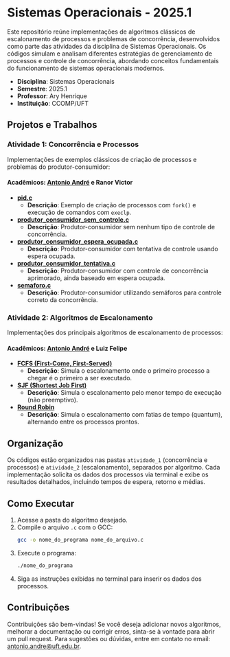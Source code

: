 # Sistemas Operacionais - 2025.1

Este repositório reúne implementações de algoritmos clássicos de escalonamento de processos e problemas de concorrência, desenvolvidos como parte das atividades da disciplina de Sistemas Operacionais. Os códigos simulam e analisam diferentes estratégias de gerenciamento de processos e controle de concorrência, abordando conceitos fundamentais do funcionamento de sistemas operacionais modernos.

- **Disciplina**: Sistemas Operacionais
- **Semestre**: 2025.1
- **Professor**: Ary Henrique
- **Instituição**: CCOMP/UFT

## Projetos e Trabalhos

### Atividade 1: Concorrência e Processos

Implementações de exemplos clássicos de criação de processos e problemas do produtor-consumidor:

#### Acadêmicos: [Antonio André](https://github.com/andrebarceloschagas) e Ranor Victor

- **[pid.c](atividade_1/pid.c)**
  - **Descrição**: Exemplo de criação de processos com `fork()` e execução de comandos com `execlp`.
- **[produtor_consumidor_sem_controle.c](atividade_1/produtor_consumidor_sem_controle.c)**
  - **Descrição**: Produtor-consumidor sem nenhum tipo de controle de concorrência.
- **[produtor_consumidor_espera_ocupada.c](atividade_1/produtor_consumidor_espera_ocupada.c)**
  - **Descrição**: Produtor-consumidor com tentativa de controle usando espera ocupada.
- **[produtor_consumidor_tentativa.c](atividade_1/produtor_consumidor_tentativa.c)**
  - **Descrição**: Produtor-consumidor com controle de concorrência aprimorado, ainda baseado em espera ocupada.
- **[semaforo.c](atividade_1/semaforo.c)**
  - **Descrição**: Produtor-consumidor utilizando semáforos para controle correto da concorrência.

### Atividade 2: Algoritmos de Escalonamento

Implementações dos principais algoritmos de escalonamento de processos:

#### Acadêmicos: [Antonio André](https://github.com/andrebarceloschagas) e Luiz Felipe

- **[FCFS (First-Come, First-Served)](atividade_2/fcfs.c)**
  - **Descrição**: Simula o escalonamento onde o primeiro processo a chegar é o primeiro a ser executado.
- **[SJF (Shortest Job First)](atividade_2/sjf.c)**
  - **Descrição**: Simula o escalonamento pelo menor tempo de execução (não preemptivo).
- **[Round Robin](atividade_2/round_robin.c)**
  - **Descrição**: Simula o escalonamento com fatias de tempo (quantum), alternando entre os processos prontos.

## Organização

Os códigos estão organizados nas pastas `atividade_1` (concorrência e processos) e `atividade_2` (escalonamento), separados por algoritmo. Cada implementação solicita os dados dos processos via terminal e exibe os resultados detalhados, incluindo tempos de espera, retorno e médias.

## Como Executar

1. Acesse a pasta do algoritmo desejado.
2. Compile o arquivo `.c` com o GCC:
    ```bash
    gcc -o nome_do_programa nome_do_arquivo.c
    ```
3. Execute o programa:
    ```bash
    ./nome_do_programa
    ```
4. Siga as instruções exibidas no terminal para inserir os dados dos processos.

## Contribuições

Contribuições são bem-vindas! Se você deseja adicionar novos algoritmos, melhorar a documentação ou corrigir erros, sinta-se à vontade para abrir um pull request. Para sugestões ou dúvidas, entre em contato no email: antonio.andre@uft.edu.br.